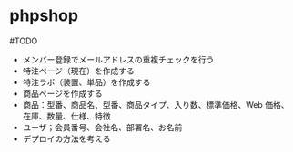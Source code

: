 # phpshop

#TODO

- メンバー登録でメールアドレスの重複チェックを行う
- 特注ページ（現在）を作成する
- 特注ラボ（装置、単品）を作成する
- 商品ページを作成する
- 商品：型番、商品名、型番、商品タイプ、入り数、標準価格、Web 価格、在庫、数量、仕様、特徴
- ユーザ；会員番号、会社名、部署名、お名前
- デプロイの方法を考える
